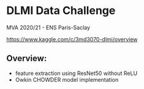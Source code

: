 # DLMI Data Challenge
MVA 2020/21 - ENS Paris-Saclay

https://www.kaggle.com/c/3md3070-dlmi/overview 

## Overview:
- feature extraction using ResNet50 without ReLU
- Owkin CHOWDER model implementation 


